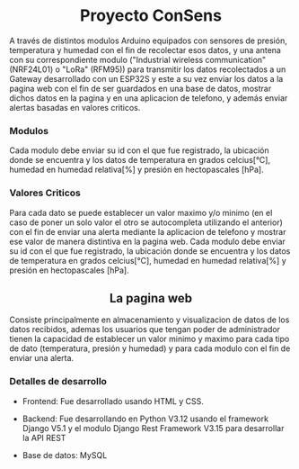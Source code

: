<h1 align="center">Proyecto ConSens</h1>
A través de distintos modulos Arduino equipados con sensores de presión, temperatura y humedad con el fin de recolectar esos datos, y una antena con su correspondiente modulo ("Industrial wireless communication" (NRF24L01) o "LoRa" (RFM95)) para transmitir los datos recolectados a un Gateway desarrollado con un ESP32S y este a su vez enviar los datos a la pagina web con el fin de ser guardados en una base de datos, mostrar dichos datos en la pagina y en una aplicacion de telefono, y además enviar alertas basadas en valores criticos.
<h3>Modulos</h3>
Cada modulo debe enviar su id con el que fue registrado, la ubicación donde se encuentra y los datos de temperatura en grados celcius[°C], humedad en humedad relativa[%] y presión en hectopascales [hPa].
<h3>Valores Criticos</h3>
Para cada dato se puede establecer un valor maximo y/o minimo (en el caso de poner un solo valor el otro se autocompleta utilizando el anterior) con el fin de enviar una alerta mediante la aplicacion de telefono y mostrar ese valor de manera distintiva en la pagina web.
Cada modulo debe enviar su id con el que fue registrado, la ubicación donde se encuentra y los datos de temperatura en grados celcius[°C], humedad en humedad relativa[%] y presión en hectopascales [hPa].
<h2 align="center">La pagina web</h2>
Consiste principalmente en almacenamiento y visualizacion de datos de los datos recibidos, ademas los usuarios que tengan poder de administrador tienen la capacidad de establecer un valor minimo y maximo para cada tipo de dato (temperatura, presión y humedad) y para cada modulo con el fin de enviar una alerta.
<h3>Detalles de desarrollo</h3>

- Frontend: Fue desarrollado usando HTML y CSS.

- Backend: Fue desarrollando en Python V3.12 usando el framework Django V5.1 y el modulo Django Rest Framework V3.15 para desarrollar la API REST

- Base de datos: MySQL

